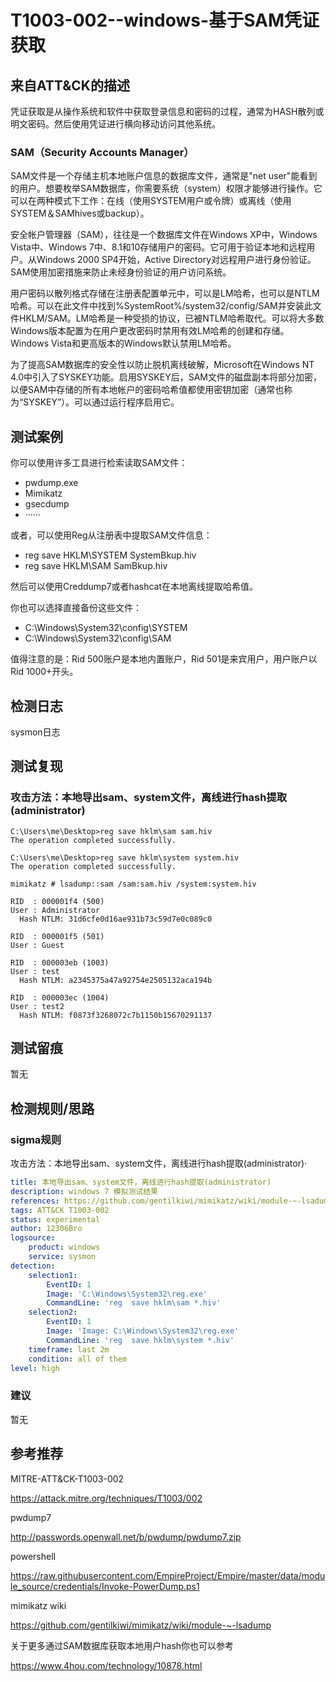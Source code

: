 # T1003-002--windows-基于SAM凭证获取

## 来自ATT&CK的描述

凭证获取是从操作系统和软件中获取登录信息和密码的过程，通常为HASH散列或明文密码。然后使用凭证进行横向移动访问其他系统。

### SAM（Security Accounts Manager）

SAM文件是一个存储主机本地账户信息的数据库文件，通常是"net user"能看到的用户。想要枚举SAM数据库，你需要系统（system）权限才能够进行操作。它可以在两种模式下工作：在线（使用SYSTEM用户或令牌）或离线（使用SYSTEM＆SAMhives或backup）。

安全帐户管理器（SAM），往往是一个数据库文件在Windows XP中，Windows Vista中、Windows 7中、8.1和10存储用户的密码。它可用于验证本地和远程用户。从Windows 2000 SP4开始，Active Directory对远程用户进行身份验证。SAM使用加密措施来防止未经身份验证的用户访问系统。

用户密码以散列格式存储在注册表配置单元中，可以是LM哈希，也可以是NTLM哈希。可以在此文件中找到%SystemRoot%/system32/config/SAM并安装此文件HKLM/SAM。LM哈希是一种受损的协议，已被NTLM哈希取代。可以将大多数Windows版本配置为在用户更改密码时禁用有效LM哈希的创建和存储。Windows Vista和更高版本的Windows默认禁用LM哈希。

为了提高SAM数据库的安全性以防止脱机离线破解，Microsoft在Windows NT 4.0中引入了SYSKEY功能。启用SYSKEY后，SAM文件的磁盘副本将部分加密，以便SAM中存储的所有本地帐户的密码哈希值都使用密钥加密（通常也称为“SYSKEY”）。可以通过运行程序启用它。

## 测试案例

你可以使用许多工具进行检索读取SAM文件：

- pwdump.exe
- Mimikatz
- gsecdump
- ······

或者，可以使用Reg从注册表中提取SAM文件信息：

- reg save HKLM\SYSTEM SystemBkup.hiv
- reg save HKLM\SAM SamBkup.hiv

然后可以使用Creddump7或者hashcat在本地离线提取哈希值。

你也可以选择直接备份这些文件：

- C:\Windows\System32\config\SYSTEM
- C:\Windows\System32\config\SAM

值得注意的是：Rid 500账户是本地内置账户，Rid 501是来宾用户，用户账户以Rid 1000+开头。

## 检测日志

sysmon日志

## 测试复现

### 攻击方法：本地导出sam、system文件，离线进行hash提取(administrator)

```dos
C:\Users\me\Desktop>reg save hklm\sam sam.hiv
The operation completed successfully.

C:\Users\me\Desktop>reg save hklm\system system.hiv
The operation completed successfully.

mimikatz # lsadump::sam /sam:sam.hiv /system:system.hiv

RID  : 000001f4 (500)
User : Administrator
  Hash NTLM: 31d6cfe0d16ae931b73c59d7e0c089c0

RID  : 000001f5 (501)
User : Guest

RID  : 000003eb (1003)
User : test
  Hash NTLM: a2345375a47a92754e2505132aca194b

RID  : 000003ec (1004)
User : test2
  Hash NTLM: f0873f3268072c7b1150b15670291137
```

## 测试留痕

暂无

## 检测规则/思路

### sigma规则

攻击方法：本地导出sam、system文件，离线进行hash提取(administrator)·

```yml
title: 本地导出sam、system文件，离线进行hash提取(administrator)
description: windows 7 模拟测试结果
references: https://github.com/gentilkiwi/mimikatz/wiki/module-~-lsadump
tags: ATT&CK T1003-002
status: experimental
author: 12306Bro
logsource:
​    product: windows
​    service: sysmon
detection:
​    selection1:
​        EventID: 1
​        Image: 'C:\Windows\System32\reg.exe'
​        CommandLine: 'reg  save hklm\sam *.hiv'
​    selection2:
​        EventID: 1
​        Image: 'Image: C:\Windows\System32\reg.exe'
​        CommandLine: 'reg  save hklm\system *.hiv'
​    timeframe: last 2m
​    condition: all of them
level: high
```

### 建议

暂无

### 

## 参考推荐

MITRE-ATT&CK-T1003-002

<https://attack.mitre.org/techniques/T1003/002>

pwdump7

<http://passwords.openwall.net/b/pwdump/pwdump7.zip>

powershell

<https://raw.githubusercontent.com/EmpireProject/Empire/master/data/module_source/credentials/Invoke-PowerDump.ps1>

mimikatz wiki

<https://github.com/gentilkiwi/mimikatz/wiki/module-~-lsadump>

关于更多通过SAM数据库获取本地用户hash你也可以参考

<https://www.4hou.com/technology/10878.html>
